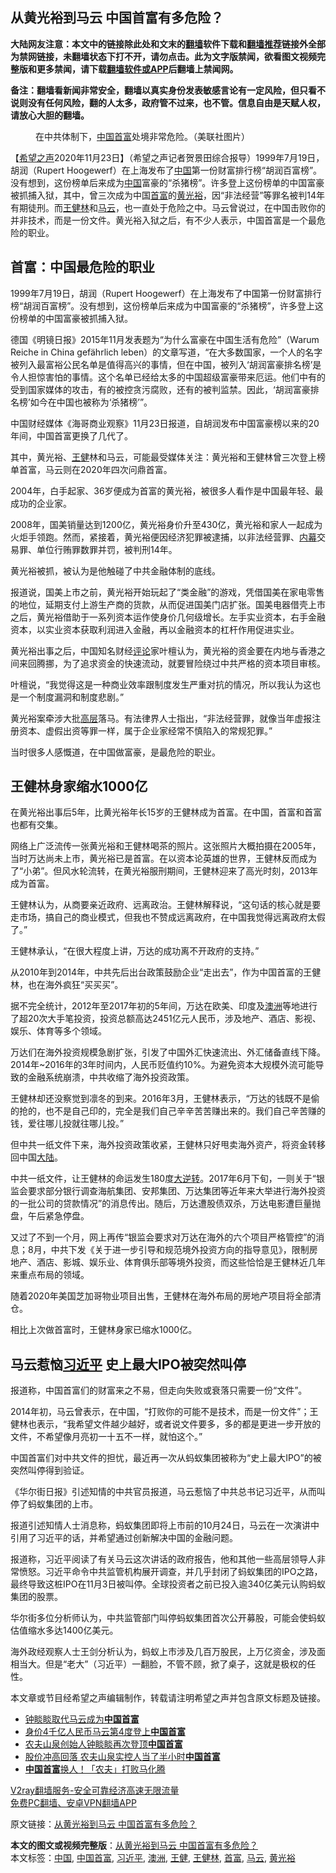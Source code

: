  <h2>从黄光裕到马云 中国首富有多危险？</h2> <p class="notice"><b>大陆网友注意：本文中的链接除此处和文末的<a href="https://github.com/bannedbook/fanqiang" >翻墙</a>软件下载和<a href="https://github.com/killgcd/justmysocks/blob/master/README.md">翻墙推荐</a>链接外全部为禁网链接，未翻墙状态下打不开，请勿点击。此为文字版禁闻，欲看图文视频完整版和更多禁闻，请下载<a href="https://github.com/bannedbook/fanqiang">翻墙软件或APP</a>后翻墙上禁闻网。</p><p>备注：翻墙看新闻非常安全，翻墙以真实身份发表敏感言论有一定风险，但只看不说则没有任何风险，翻的人太多，政府管不过来，也不管。信息自由是天赋人权，请放心大胆的翻墙。</b></p>  <div class="entry"> <figure><figcaption>在中共体制下，<a href="https://www.bannedbook.org/bnews/tag/%e4%b8%ad%e5%9b%bd%e9%a6%96%e5%af%8c/" class="st_tag internal_tag" rel="tag" title="标签 中国首富 下的日志">中国首富</a>处境非常危险。（美联社图片）</figcaption></figure> <p>【<span class='wp_keywordlink_affiliate'><a href="https://www.soundofhope.org" title="希望之声" target="_blank">希望之声</a></span>2020年11月23日】（希望之声记者贺景田综合报导）1999年7月19日，胡润（Rupert Hoogewerf）在上海发布了<span class='wp_keywordlink_affiliate'><a href="https://www.bannedbook.org/" title="中国" target="_blank">中国</a></span>第一份财富排行榜“胡润百富榜”。没有想到，这份榜单后来成为<a href="https://www.bannedbook.org/bnews/tag/%E4%B8%AD%E5%9B%BD/" class="st_tag internal_tag" rel="tag" title="标签 中国 下的日志">中国</a>富豪的“杀猪榜”。许多登上这份榜单的中国富豪被抓捕入狱，其中，曾三次成为中国<a href="https://www.bannedbook.org/bnews/tag/%e9%a6%96%e5%af%8c/" class="st_tag internal_tag" rel="tag" title="标签 首富 下的日志">首富</a>的<a href="https://www.bannedbook.org/bnews/tag/%e9%bb%84%e5%85%89%e8%a3%95/" class="st_tag internal_tag" rel="tag" title="标签 黄光裕 下的日志">黄光裕</a>，因“非法经营”等罪名被判14年有期徒刑。而<a href="https://www.bannedbook.org/bnews/tag/%e7%8e%8b%e5%81%a5%e6%9e%97/" class="st_tag internal_tag" rel="tag" title="标签 王健林 下的日志">王健林</a>和<a href="https://www.bannedbook.org/bnews/tag/%e9%a9%ac%e4%ba%91/" class="st_tag internal_tag" rel="tag" title="标签 马云 下的日志">马云</a>，也一直处于危险之中。马云曾说过，在中国击败你的并非技术，而是一份文件。黄光裕入狱之后，有不少人表示，中国首富是一个最危险的职业。</p> <h2><strong>首富：中国最危险的职业</strong></h2> <p>1999年7月19日，胡润（Rupert Hoogewerf）在上海发布了中国第一份财富排行榜“胡润百富榜”。没有想到，这份榜单后来成为中国富豪的“杀猪榜”，许多登上这份榜单的中国富豪被抓捕入狱。</p> <p>德国《明镜日报》2015年11月发表题为“为什么富豪在中国生活有危险”（Warum Reiche in China gefährlich leben）的文章写道，“在大多数国家，一个人的名字被列入最富裕公民名单是值得高兴的事情，但在中国，被列入‘胡润富豪排名榜’是令人担惊害怕的事情。这个名单已经给太多的中国超级富豪带来厄运。他们中有的受到国家媒体的攻击，有的被控贪污腐败，还有的被判监禁。因此，‘胡润富豪排名榜’如今在中国也被称为‘杀猪榜’”。</p> <p>中国财经媒体《海哥商业观察》11月23日报道，自胡润发布中国富豪榜以来的20年间，中国首富更换了几代了。</p> <p>其中，黄光裕、<a href="https://www.bannedbook.org/bnews/tag/%e7%8e%8b%e5%81%a5/" class="st_tag internal_tag" rel="tag" title="标签 王健 下的日志">王健</a>林和马云，可能最受媒体关注：黄光裕和王健林曾三次登上榜单首富，马云则在2020年四次问鼎首富。</p> <p>2004年，白手起家、36岁便成为首富的黄光裕，被很多人看作是中国最年轻、最成功的企业家。</p> <p>2008年，国美销量达到1200亿，黄光裕身价升至430亿，黄光裕和家人一起成为火炬手领跑。然而，紧接着，黄光裕便因经济犯罪被逮捕，以非法经营罪、<span class='wp_keywordlink_affiliate'><a href="https://www.bannedbook.org/bnews/ccpdope/" title="中共高层内幕" target="_blank">内幕</a></span>交易罪、单位行贿罪数罪并罚，被判刑14年。</p> <p>黄光裕被抓，被认为是他触碰了中共金融体制的底线。</p> <p>报道说，国美上市之前，黄光裕开始玩起了“类金融”的游戏，凭借国美在家电零售的地位，延期支付上游生产商的货款，从而促进国美门店扩张。国美电器借壳上市之后，黄光裕借助于一系列资本运作使身价几何级增长。左手实业资本，右手金融资本，以实业资本获取利润进入金融，再以金融资本的杠杆作用促进实业。</p>  <p>黄光裕出事之后，中国知名财经<span class='wp_keywordlink_affiliate'><a href="https://www.bannedbook.org/bnews/comments/" title="新闻评论" target="_blank">评论</a></span>家叶檀认为，黄光裕的资金要在内地与香港之间来回腾挪，为了追求资金的快速流动，就要冒险绕过中共严格的资本项目审核。</p> <p>叶檀说，“我觉得这是一种商业效率跟制度发生严重对抗的情况，所以我认为这也是一个制度漏洞和制度悲剧。”</p> <p>黄光裕案牵涉大批<span class='wp_keywordlink_affiliate'><a href="https://www.bannedbook.org/bnews/ccpdope/" title="中共高层内幕" target="_blank">高层</a></span>落马。有法律界人士指出，“非法经营罪，就像当年虚报注册资本、虚假出资等罪一样，属于企业家经常不慎陷入的常规犯罪。”</p> <p>当时很多人感慨道，在中国做富豪，是最危险的职业。</p> <h2><strong>王健林身家缩水1000亿</strong></h2> <p>在黄光裕出事后5年，比黄光裕年长15岁的王健林成为首富。在中国，首富和首富也都有交集。</p> <p>网络上广泛流传一张黄光裕和王健林喝茶的照片。这张照片大概拍摄在2005年，当时万达尚未上市，黄光裕已是首富。在以资本论英雄的世界，王健林反而成为了“小弟”。但风水轮流转，在黄光裕服刑期间，王健林迎来了高光时刻，2013年成为首富。</p> <p>王健林认为，从商要亲近政府、远离政治。王健林解释说，“这句话的核心就是要走市场，搞自己的商业模式，但我也不赞成远离政府，在中国我觉得远离政府太假了。”</p> <p>王健林承认，“在很大程度上讲，万达的成功离不开政府的支持。”</p> <p>从2010年到2014年，中共先后出台政策鼓励企业“走出去”，作为中国首富的王健林，也在海外疯狂“买买买”。</p>  <p>据不完全统计，2012年至2017年初的5年间，万达在欧美、印度及<a href="https://www.bannedbook.org/bnews/tag/%e6%be%b3%e6%b4%b2/" class="st_tag internal_tag" rel="tag" title="标签 澳洲 下的日志">澳洲</a>等地进行了超20次大手笔投资，投资总额高达2451亿元人民币，涉及地产、酒店、影视、娱乐、体育等多个领域。</p> <p>万达们在海外投资规模急剧扩张，引发了中国外汇快速流出、外汇储备直线下降。2014年~2016年的3年时间内，人民币贬值约10%。为避免资本大规模外流可能导致的金融系统崩溃，中共收缩了海外投资政策。</p> <p>王健林却还没察觉到凛冬的到来。2016年3月，王健林表示，“万达的钱既不是偷的抢的，也不是自己印的，完全是我们自己辛辛苦苦赚出来的。我们自己辛苦赚的钱，爱往哪儿投就往哪儿投。”</p> <p>但中共一纸文件下来，海外投资政策收紧，王健林只好甩卖海外资产，将资金转移回中国<span class='wp_keywordlink_affiliate'><a href="https://www.bannedbook.org/" title="大陆" target="_blank">大陆</a></span>。</p> <p>中共一纸文件，让王健林的命运发生180度<span class='wp_keywordlink'><a href="https://www.bannedbook.org/forum2/topic1081.html" title="韩丁  大逆转：中国的私有化1979-1989" target="_blank">大逆转</a></span>。2017年6月下旬，一则关于“银监会要求部分银行调查海航集团、安邦集团、万达集团等近年来大举进行海外投资的一批公司的贷款情况”的消息传出。随后，万达遭股债双杀，万达电影遭巨量抛盘，午后紧急停盘。</p> <p>又过了不到一个月，网上再传“银监会要求对万达在海外的六个项目严格管控”的消息；8月，中共下发《关于进一步引导和规范境外投资方向的指导意见》，限制房地产、酒店、影城、娱乐业、体育俱乐部等境外投资，而这些恰恰是王健林近几年来重点布局的领域。</p> <p>随着2020年美国芝加哥物业项目出售，王健林在海外布局的房地产项目将全部清仓。</p> <p>相比上次做首富时，王健林身家已缩水1000亿。</p> <h2><strong>马云惹恼<a href="https://www.bannedbook.org/bnews/tag/%e4%b9%a0%e8%bf%91%e5%b9%b3/" class="st_tag internal_tag" rel="tag" title="标签 习近平 下的日志">习近平</a> 史上最大IPO被突然叫停</strong></h2> <p>报道称，中国首富们的财富来之不易，但走向失败或衰落只需要一份“文件”。</p>  <p>2014年初，马云曾表示，在中国，“打败你的可能不是技术，而是一份文件”；王健林也表示，“我希望文件越少越好，或者说文件要多，多的都是更进一步开放的文件，不希望像月亮初一十五不一样，就怕这个。”</p> <p>中国首富们对中共文件的担忧，最近再一次从蚂蚁集团被称为“史上最大IPO”的被突然叫停得到验证。</p> <p>《华尔街日报》引述知情的中共官员报道，马云惹恼了中共总书记习近平，从而叫停了蚂蚁集团的上市。</p> <p>报道引述知情人士消息称，蚂蚁集团即将上市前的10月24日，马云在一次演讲中引用了习近平的话，并希望通过创新解决中国的金融问题。</p> <p>报道称，习近平阅读了有关马云这次讲话的政府报告，他和其他一些高层领导人非常愤怒。习近平命令中共监管机构展开调查，并几乎封闭了蚂蚁集团的IPO之路，最终导致这桩IPO在11月3日被叫停。全球投资者之前已投入逾340亿美元认购蚂蚁集团的股票。</p> <p>华尔街多位分析师认为，中共监管部门叫停蚂蚁集团首次公开募股，可能会使蚂蚁估值缩水多达1400亿美元。</p> <p>海外政经观察人士王剑分析认为，蚂蚁上市涉及几百万股民，上万亿资金，涉及面相当大。但是“老大”（习近平）一翻脸，不管不顾，掀了桌子，这就是极权的任性。</p> <p>本文章或节目经希望之声编辑制作，转载请注明希望之声并包含原文标题及链接。</p> <ul class='op-related-articles' title='相关阅读'> <li><a href='https://www.bannedbook.org/bnews/headline/20201122/1434927.html' target='_blank'>钟睒睒取代马云成为<b>中国首富</b></a></li> <li><a href='https://www.bannedbook.org/bnews/baitai/20201020/1417191.html' target='_blank'>身价4千亿人民币马云第4度登上<b>中国首富</b></a></li> <li><a href='https://www.bannedbook.org/bnews/headline/20200927/1403792.html' target='_blank'>农夫山泉创始人钟睒睒再次登顶<b>中国首富</b></a></li> <li><a href='https://www.bannedbook.org/bnews/comments/20200909/1393204.html' target='_blank'>股价冲高回落 农夫山泉实控人当了半小时<b>中国首富</b></a></li> <li><a href='https://www.bannedbook.org/bnews/baitai/20200909/1393096.html' target='_blank'><b>中国首富</b>换人！「农夫」打败马化腾</a></li> </ul> <p class="texttj"> <a href="https://github.com/bannedbook/fanqiang/wiki/V2ray%E6%9C%BA%E5%9C%BA" target="_blank">V2ray翻墙服务-安全可靠经济高速无限流量</a><br/> <a href="https://github.com/bannedbook/fanqiang/wiki/%E7%A6%81%E9%97%BB%E7%BD%91%E5%AE%89%E5%8D%93%E7%BF%BB%E5%A2%99%E6%96%B0%E9%97%BBAPP" target="_blank">免费PC翻墙、安卓VPN翻墙APP</a></p><p>原文链接：<a class="src_link"  href="https://www.soundofhope.org/post/446134" target="_blank">从黄光裕到马云 中国首富有多危险？</a></p> <a name='sharetosocial'></a>       <div><b>本文的图文或视频完整版</b>：<a href='https://www.bannedbook.org/bnews/comments/20201124/1435985.html'>从黄光裕到马云 中国首富有多危险？</a></div>  </div><!--END ENTRY--> <div class="postfooter"> <div>本文标签：<a href="https://www.bannedbook.org/bnews/tag/%E4%B8%AD%E5%9B%BD/" rel="tag">中国</a>, <a href="https://www.bannedbook.org/bnews/tag/%e4%b8%ad%e5%9b%bd%e9%a6%96%e5%af%8c/" rel="tag">中国首富</a>, <a href="https://www.bannedbook.org/bnews/tag/%e4%b9%a0%e8%bf%91%e5%b9%b3/" rel="tag">习近平</a>, <a href="https://www.bannedbook.org/bnews/tag/%e6%be%b3%e6%b4%b2/" rel="tag">澳洲</a>, <a href="https://www.bannedbook.org/bnews/tag/%e7%8e%8b%e5%81%a5/" rel="tag">王健</a>, <a href="https://www.bannedbook.org/bnews/tag/%e7%8e%8b%e5%81%a5%e6%9e%97/" rel="tag">王健林</a>, <a href="https://www.bannedbook.org/bnews/tag/%e9%a6%96%e5%af%8c/" rel="tag">首富</a>, <a href="https://www.bannedbook.org/bnews/tag/%e9%a9%ac%e4%ba%91/" rel="tag">马云</a>, <a href="https://www.bannedbook.org/bnews/tag/%e9%bb%84%e5%85%89%e8%a3%95/" rel="tag">黄光裕</a></div>  </div><!--END POSTFOOTER--> 